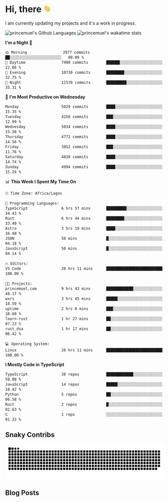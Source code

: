 # Hi, there <img src='/assets/wave.gif' alt='Just saying hello' width='24' height='24' />

<!--
**princemuel/princemuel** is a ✨ _special_ ✨ repository because its `README.md` (this file) appears on your GitHub profile.

Here are some ideas to get you started:

- 🔭 I’m currently working on ...
- 🌱 I’m currently learning ...
- 👯 I’m looking to collaborate on ...
- 🤔 I’m looking for help with ...
- 💬 Ask me about ...
- 📫 How to reach me: ...
- 😄 Pronouns: ...
- ⚡ Fun fact: ...
-->

I am currently updating my projects and it's a work in progress.

![princemuel's Github Languages](https://github-readme-stats.vercel.app/api/top-langs/?username=princemuel&text_color=586069&layout=compact&hide_border=true&title_color=0366d6&count_private=true&include_all_commits=true&theme=tokyonight&show_icons=true)
![princemuel's wakatime stats](https://github-readme-stats.vercel.app/api/wakatime?username=princemuel&text_color=586069&layout=compact&hide_border=true&title_color=0366d6&count_private=true&include_all_commits=true&theme=tokyonight&show_icons=true)

<!--START_SECTION:waka-->
**I'm a Night 🦉** 

```text
🌞 Morning                2977 commits        ██░░░░░░░░░░░░░░░░░░░░░░░   09.09 % 
🌆 Daytime                7490 commits        ██████░░░░░░░░░░░░░░░░░░░   22.86 % 
🌃 Evening                10730 commits       ████████░░░░░░░░░░░░░░░░░   32.75 % 
🌙 Night                  11570 commits       █████████░░░░░░░░░░░░░░░░   35.31 % 
```
📅 **I'm Most Productive on Wednesday** 

```text
Monday                   5029 commits        ████░░░░░░░░░░░░░░░░░░░░░   15.35 % 
Tuesday                  4256 commits        ███░░░░░░░░░░░░░░░░░░░░░░   12.99 % 
Wednesday                5034 commits        ████░░░░░░░░░░░░░░░░░░░░░   15.36 % 
Thursday                 4772 commits        ████░░░░░░░░░░░░░░░░░░░░░   14.56 % 
Friday                   3852 commits        ███░░░░░░░░░░░░░░░░░░░░░░   11.76 % 
Saturday                 4830 commits        ████░░░░░░░░░░░░░░░░░░░░░   14.74 % 
Sunday                   4994 commits        ████░░░░░░░░░░░░░░░░░░░░░   15.24 % 
```


📊 **This Week I Spent My Time On** 

```text
🕑︎ Time Zone: Africa/Lagos

💬 Programming Languages: 
TypeScript               6 hrs 57 mins       █████████░░░░░░░░░░░░░░░░   34.43 % 
Rust                     6 hrs 44 mins       ████████░░░░░░░░░░░░░░░░░   33.40 % 
Astro                    3 hrs 19 mins       ████░░░░░░░░░░░░░░░░░░░░░   16.48 % 
JSON                     50 mins             █░░░░░░░░░░░░░░░░░░░░░░░░   04.18 % 
JavaScript               50 mins             █░░░░░░░░░░░░░░░░░░░░░░░░   04.14 % 

🔥 Editors: 
VS Code                  20 hrs 11 mins      █████████████████████████   100.00 % 

🐱‍💻 Projects: 
princemuel.com           9 hrs 43 mins       ████████████░░░░░░░░░░░░░   48.17 % 
wxrs                     3 hrs 45 mins       █████░░░░░░░░░░░░░░░░░░░░   18.59 % 
uptime                   2 hrs 8 mins        ███░░░░░░░░░░░░░░░░░░░░░░   10.60 % 
learn-rust               1 hr 27 mins        ██░░░░░░░░░░░░░░░░░░░░░░░   07.23 % 
rust_dsa                 1 hr 17 mins        ██░░░░░░░░░░░░░░░░░░░░░░░   06.42 % 

💻 Operating System: 
Linux                    20 hrs 11 mins      █████████████████████████   100.00 % 
```

**I Mostly Code in TypeScript** 

```text
TypeScript               38 repos            ████████████░░░░░░░░░░░░░   50.00 % 
JavaScript               14 repos            █████░░░░░░░░░░░░░░░░░░░░   18.42 % 
Python                   5 repos             ██░░░░░░░░░░░░░░░░░░░░░░░   06.58 % 
Rust                     2 repos             █░░░░░░░░░░░░░░░░░░░░░░░░   02.63 % 
C                        1 repo              ░░░░░░░░░░░░░░░░░░░░░░░░░   01.32 % 
```




<!--END_SECTION:waka-->

## Snaky Contribs

<img src='/assets/github-snake-dark.svg' alt='Snaky Contributions' />

## Blog Posts

<!-- BLOG-POST-LIST:START -->
<!-- BLOG-POST-LIST:END -->
